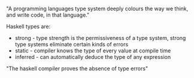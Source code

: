 "A programming languages type system deeply colours the way we think, and write code, in that language."

Haskell types are:
* strong - type strength is the permissiveness of a type system, strong type systems eliminate certain kinds of errors
* static - compiler knows the type of every value at compile time
* inferred - can automatically deduce the type of any expression

"The haskell compiler proves the absence of type errors"


